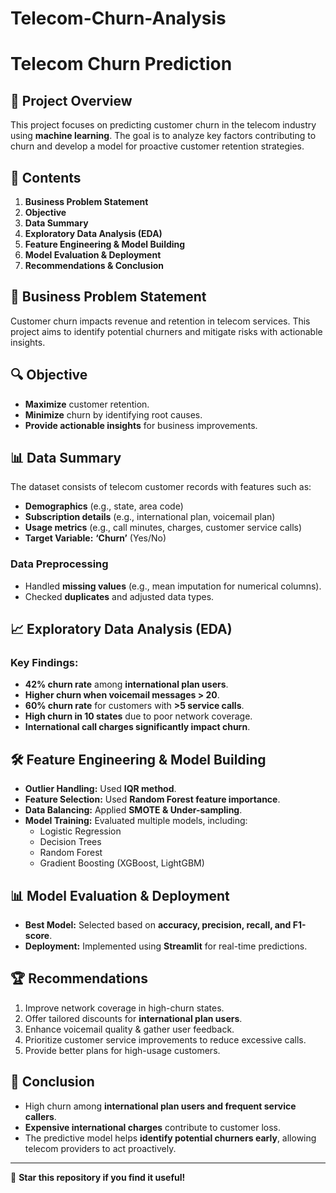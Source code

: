 # Telecom-Churn-Analysis

# Telecom Churn Prediction

## 📌 Project Overview
This project focuses on predicting customer churn in the telecom industry using **machine learning**. The goal is to analyze key factors contributing to churn and develop a model for proactive customer retention strategies.

## 📑 Contents
1. **Business Problem Statement**
2. **Objective**
3. **Data Summary**
4. **Exploratory Data Analysis (EDA)**
5. **Feature Engineering & Model Building**
6. **Model Evaluation & Deployment**
7. **Recommendations & Conclusion**

## 🎯 Business Problem Statement
Customer churn impacts revenue and retention in telecom services. This project aims to identify potential churners and mitigate risks with actionable insights.

## 🔍 Objective
- **Maximize** customer retention.
- **Minimize** churn by identifying root causes.
- **Provide actionable insights** for business improvements.

## 📊 Data Summary
The dataset consists of telecom customer records with features such as:
- **Demographics** (e.g., state, area code)
- **Subscription details** (e.g., international plan, voicemail plan)
- **Usage metrics** (e.g., call minutes, charges, customer service calls)
- **Target Variable:** **‘Churn’** (Yes/No)

### Data Preprocessing
- Handled **missing values** (e.g., mean imputation for numerical columns).
- Checked **duplicates** and adjusted data types.

## 📈 Exploratory Data Analysis (EDA)
### Key Findings:
- **42% churn rate** among **international plan users**.
- **Higher churn when voicemail messages > 20**.
- **60% churn rate** for customers with **>5 service calls**.
- **High churn in 10 states** due to poor network coverage.
- **International call charges significantly impact churn**.

## 🛠 Feature Engineering & Model Building
- **Outlier Handling:** Used **IQR method**.
- **Feature Selection:** Used **Random Forest feature importance**.
- **Data Balancing:** Applied **SMOTE & Under-sampling**.
- **Model Training:** Evaluated multiple models, including:
  - Logistic Regression
  - Decision Trees
  - Random Forest
  - Gradient Boosting (XGBoost, LightGBM)

## 📊 Model Evaluation & Deployment
- **Best Model:** Selected based on **accuracy, precision, recall, and F1-score**.
- **Deployment:** Implemented using **Streamlit** for real-time predictions.

## 🏆 Recommendations
1. Improve network coverage in high-churn states.
2. Offer tailored discounts for **international plan users**.
3. Enhance voicemail quality & gather user feedback.
4. Prioritize customer service improvements to reduce excessive calls.
5. Provide better plans for high-usage customers.

## 📜 Conclusion
- High churn among **international plan users and frequent service callers**.
- **Expensive international charges** contribute to customer loss.
- The predictive model helps **identify potential churners early**, allowing telecom providers to act proactively.

---
📌 **Star this repository if you find it useful!**

